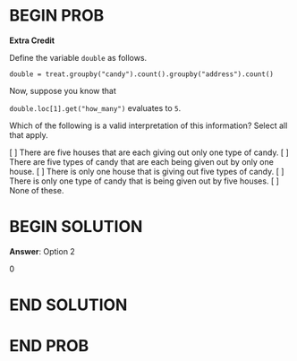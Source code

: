 # BEGIN PROB

**Extra Credit**

Define the variable `double` as follows.

`double = treat.groupby("candy").count().groupby("address").count()`

Now, suppose you know that

`double.loc[1].get("how_many")` evaluates to `5`.


Which of the following is a valid interpretation of this information?
Select all that apply.

[ ] There are five houses that are each giving out only one type of candy.
[ ] There are five types of candy that are each being given out by only one house.
[ ] There is only one house that is giving out five types of candy.
[ ] There is only one type of candy that is being given out by five houses.
[ ] None of these.

# BEGIN SOLUTION

**Answer**: Option 2

<average>0</average>

# END SOLUTION

# END PROB